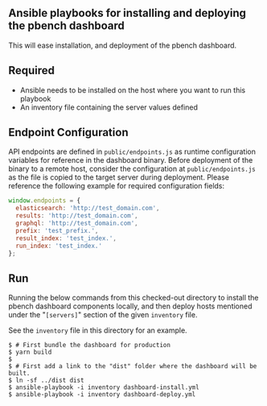 ## Ansible playbooks for installing and deploying the pbench dashboard
This will ease installation, and deployment of the pbench dashboard.

## Required
- Ansible needs to be installed on the host where you want to run this playbook
- An inventory file containing the server values defined

## Endpoint Configuration
API endpoints are defined in `public/endpoints.js` as runtime configuration variables for reference in the dashboard binary. Before deployment of the binary to a remote host, consider the configuration at `public/endpoints.js` as the file is copied to the target server during deployment. Please reference the following example for required configuration fields:

```JavaScript
window.endpoints = {
  elasticsearch: 'http://test_domain.com',
  results: 'http://test_domain.com',
  graphql: 'http://test_domain.com',
  prefix: 'test_prefix.',
  result_index: 'test_index.',
  run_index: 'test_index.'
};
```

## Run
Running the below commands from this checked-out directory to install the
pbench dashboard components locally, and then deploy hosts mentioned under
the "`[servers]`" section of the given `inventory` file.

See the `inventory` file in this directory for an example.
```
$ # First bundle the dashboard for production
$ yarn build
$
$ # First add a link to the "dist" folder where the dashboard will be built.
$ ln -sf ../dist dist
$ ansible-playbook -i inventory dashboard-install.yml
$ ansible-playbook -i inventory dashboard-deploy.yml
```

